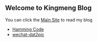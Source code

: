 ## Welcome to Kingmeng Blog

You can click the [Main Site](https://www.kingmeng.dev) to read my blog

* [Hamming Code](./src/hamming_code.md)
* [wechat-dat2pic](./src/wechat-dat2pic.py)

